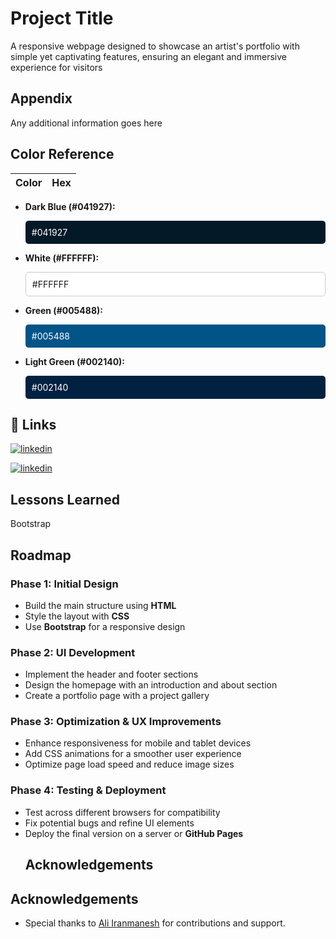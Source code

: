 
# Project Title

A responsive webpage designed to showcase an artist's portfolio with simple yet captivating features, ensuring an elegant and immersive experience for visitors


## Appendix

Any additional information goes here

## Color Reference

| Color             | Hex                                                                |
| ----------------- | ------------------------------------------------------------------ |

- **Dark Blue (#041927):**
  <div style="background-color: #041927; padding: 10px; border-radius: 5px; color: white;">#041927</div>

- **White (#FFFFFF):**
  <div style="background-color: #FFFFFF; padding: 10px; border-radius: 5px; border: 1px solid #ccc;">#FFFFFF</div>

- **Green (#005488):**
  <div style="background-color: #005488; padding: 10px; border-radius: 5px; color: white;">#005488</div>

- **Light Green (#002140):**
  <div style="background-color: #002140; padding: 10px; border-radius: 5px; color: white;">#002140</div>


## 🔗 Links

[![linkedin](https://img.shields.io/badge/linkedin-0A66C2?style=for-the-badge&logo=linkedin&logoColor=white)](https://www.linkedin.com/in/iranmanesh999)

[![linkedin](https://img.shields.io/badge/linkedin-0A66C2?style=for-the-badge&logo=linkedin&logoColor=white)](www.linkedin.com/in/arman97z)


## Lessons Learned
Bootstrap


## Roadmap
### Phase 1: Initial Design
- Build the main structure using **HTML**
- Style the layout with **CSS**
- Use **Bootstrap** for a responsive design

### Phase 2: UI Development
- Implement the header and footer sections
- Design the homepage with an introduction and about section
- Create a portfolio page with a project gallery

### Phase 3: Optimization & UX Improvements
- Enhance responsiveness for mobile and tablet devices
- Add CSS animations for a smoother user experience
- Optimize page load speed and reduce image sizes

### Phase 4: Testing & Deployment
- Test across different browsers for compatibility
- Fix potential bugs and refine UI elements
- Deploy the final version on a server or **GitHub Pages**
  ## Acknowledgements

## Acknowledgements
- Special thanks to [Ali Iranmanesh](https://github.com/Aliiranmanesh) for contributions and support.
